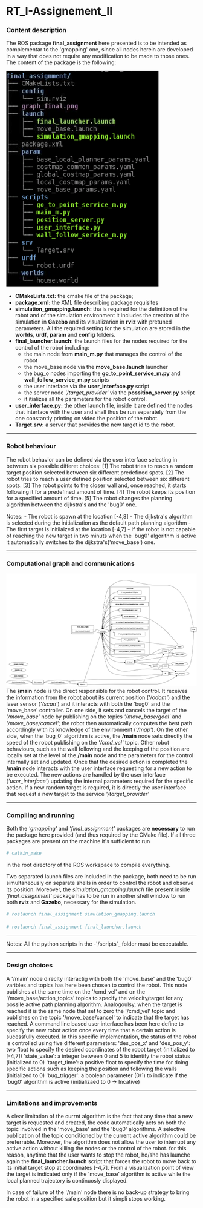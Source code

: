 #  RT_I-Assignement_II

### Content description 

The ROS package **final_assignment** here presented is to be intended as complementar to the 'gmapping' one,
since all nodes herein are developed in a way that does not require any modification to be made to those ones.
The content of the package is the following:

![package_tree](images/final_tree_2.png)
- **CMakeLists.txt:** the cmake file of the package; 
- **package.xml:** the XML file describing package requisites
- **simulation_gmapping.launch:** tha is required for the definition of the robot and of the simulation environment
	it includes the creation of the simulation in **Gazebo** and its visualizarion in **rviz** with pretuned
 	parameters.
	All the required setting for the simulation are stored in the **worlds**, **urdf**, 
	**param** and **config** folders.
- **final_launcher.launch:** the launch files for the nodes required for the control of the robot including:
	- the main node from **main_m.py** that manages the control of the robot
	- the move_base node via the **move_base.launch** launcher
	- the bug_o nodes importing the **go_to_point_service_m.py** and **wall_follow_service_m.py** scripts
	- the user interface via the **user_interface.py** script
	- the server node _'/target_provider'_ via the **possition_server.py** script 
	- it itializes all the parameters for the robot control.
- **user_interface.py:** the other launch file, inside it are defined the nodes that interface with the
	user and shall thus be run separately from the one constantly printing on video the position of the
	robot.
- **Target.srv:** a server that provides the new target id to the robot.

---

### Robot behaviour

The robot behavior can be defined via the user interface selecting in between six possible differet choices:
[1] The robot tries to reach a random target position selected between six different predefined spots.
[2] The robot tries to reach a user defined position selected between six different spots.
[3] The robot points to the closer wall and, once reached, it starts following it for a predefined amount of time.
[4] The robot keeps its position for a specified amount of time.
[5] The robot changes the planning algorithm between the dijkstra's and the 'bug0' one.

Notes:	- The robot is spawn at the location [-4,8]
	- The dijkstra's algorithm is selected during the initialization as the default path planning algorithm
	- The first target is initilaized at the location [-4,7]
	- If the robot is not capable of reaching the new target in two minuts when the 'bug0' algorithm is active
	  it automatically switches to the  dijkstra's('move_base') one. 
	  
---

### Computational graph and communications

![rqt_graph](images/graph_final.png)
The **/main** node is the direct responsible for the robot control.
It receives the information from the robot about its current position (_'/odom'_) and the laser sensor (_'/scan'_) and it interacts with both the 'bug0' and the 'move_base' controller.
On one side, it sets and cancels the target of the _'/move_base'_ node by publishing on the topics _'/move_base/goal'_ and _'/move_base/cancel'_; the robot then automatically computes the best path accordingly with its knowledge of the environment (_'/map'_). 
On the other side, when the 'bug_0' algorithm is active, the **/main** node sets directly the speed of the robot publishing on the _'/cmd_vel'_ topic.
Other robot behaviours, such as the wall following and the keeping of the position are locally set at the level of the **/main** node and the parameters
for the control internally set and updated.
Once that the desired action is completed the **/main** node interacts with the user interface requesting for a new action to be executed.
The new actions are handled by the user interface (_'user_interface'_) updating the internal parameters required for the specific action.
If a new random target is required, it is directly the user interface that request a new target to the service _'/target_provider'_

---

### Compiling and running

Both the _'gmapping'_ and _'final_assignment'_ packages are **necessary** to run the package here provided (and thus
required by the CMake file). If all three packages are present on the machine it's sufficient to run 
```bash
# catkin_make
```
in the root directory of the ROS workspace to compile everything.

Two separated launch files are included in the package, both need to be run simultaneously on separate shells
in order to control the robot and observe its position. Moreover, the _simulation_gmapping.launch_ file present inside
_'final_assignment'_ package has to be run in another shell window to run both **rviz** and **Gazebo**, necessary for 
the simulation.
```bash
# roslaunch final_assignment simulation_gmapping.launch

# roslaunch final_assignment final_launcher.launch
```
---

Notes: All the python scripts in the -'/scripts'_ folder must be executable.


	

---

### Design choices

A '/main' node direclty interactig with both the 'move_base' and the 'bug0' varibles and topics has here been chosen to control the robot.
This node publishes at the same time on the '/cmd_vel' and on the '/move_base/action_topics' topics to specify the velocity/target for any 
possile active path planning algorithm.
Analogoulsy, when the target is reached it is the same node that set to zero the '/cmd_vel' topic and publishes on the topic '/move_base/cancel' 
to indicate that the target has reached.
A command line based user interface has been here define to specify the new robot action once every time that a certain
action is sucessfully executed.
In this specific implementation, the status of the robot is controlled using five different parameters:
'des_pos_x' and  'des_pos_y': two float to specify the desired coordinates of the robot target (initialized to [-4,7])
'state_value': a integer between 0 and 5 to identify the robot status (initialized to 0)
'target_time': a positive float to specify the time for doing specific actions such as keeping the position and following the walls (initialized to 0)
'bug_trigger': a boolean parameter (0/1) to indicate if the 'bug0' algorithm is active (initializaed to 0 -> Incative)

---

### Limitations and improvements

A clear limitation of the currnt algorithm is the fact that any time that a new target is requested and created, the code automatically acts on both the topic involved in the 'move_base' and the 'bug0' algorithms. A selective publication of the topic conditioned by the current active algorithm could be preferrable.
Moreover, the algorithm does not allow the user to interrupt any active action without killing the nodes or the control of the robot. for this reason, anytime that the user wants to stop the robot, ho/she has launche again the **final_launcher.launch** script that forces the robot to move back to its initial target stop at coordinates [-4,7].
From a visualization point of view the target is indicated only if the 'move_base' algorithm is active while the local planned trajectory is continuosly displayed.

In case of failure of the '/main' node there is no back-up strategy to bring the robot in a specified safe position but it simpli stops working.


